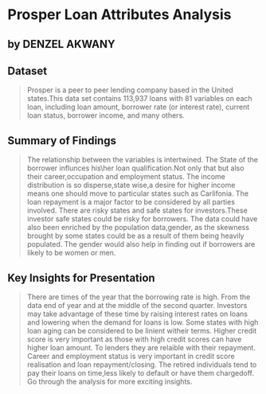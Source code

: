 # Prosper Loan Attributes Analysis
## by DENZEL AKWANY


## Dataset

> Prosper is a peer to peer lending company based in the United states.This data set contains 113,937 loans with 81 variables on each loan, including loan amount, borrower rate (or interest rate), current loan status, borrower income, and many others.


## Summary of Findings

> The relationship between the variables is intertwined. The State of the borrower influnces his\her loan qualification.Not only that but also their career,occupation and employment status.
> The income distribution is so disperse,state wise,a desire for higher income means one should move to particular states such as Carlifonia.
> The loan repayment is a major factor to be considered by all parties involved. There are risky states and safe states for investors.These investor safe states could be risky for borrowers.
>The data could have also been enriched by the population data,gender, as the skewness brought by some states could be as a result of them being heavily populated. The gender would also help in finding out if borrowers are likely to be women or men.


## Key Insights for Presentation

> There are times of the year that the borrowing rate is high. From the data end of year and at the middle of the second quarter. Investors may take advantage of these time by raising interest rates on loans and lowering when the demand for loans is low.
> Some states with high loan aging can be considered to be linient witheir terms.
>Higher credit score is very important as those with high credit scores can have higher loan amount. To lenders they are relaible with their repayment.
> Career and employment status is very important in credit score realisation and loan repayment/closing. The retired individuals tend to pay their loans on time,less likely to default or have them chargedoff.
> Go through the analysis for more exciting insights.
